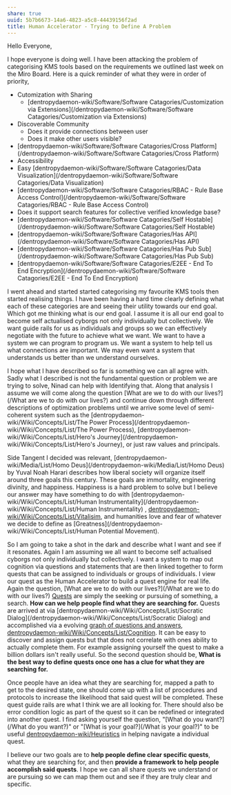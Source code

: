 ```yaml
---
share: true
uuid: 5b7b6673-14a6-4823-a5c8-44439156f2ad
title: Human Accelerator - Trying to Define A Problem
---
```

Hello Everyone,

I hope everyone is doing well. I have been attacking the problem of categorising KMS tools based on the requirements we outlined last week on the Miro Board. Here is a quick reminder of what they were  in order of priority,

* Cutomization with Sharing
	* [dentropydaemon-wiki/Software/Software Catagories/Customization via Extensions](/dentropydaemon-wiki/Software/Software Catagories/Customization via Extensions)
* Discoverable Community
	* Does it provide connections between user
	* Does it make other users visible?
* [dentropydaemon-wiki/Software/Software Catagories/Cross Platform](/dentropydaemon-wiki/Software/Software Catagories/Cross Platform)
* Accessibility
* Easy [dentropydaemon-wiki/Software/Software Catagories/Data Visualization](/dentropydaemon-wiki/Software/Software Catagories/Data Visualization)
* [dentropydaemon-wiki/Software/Software Catagories/RBAC - Rule Base Access Control](/dentropydaemon-wiki/Software/Software Catagories/RBAC - Rule Base Access Control)
* Does it support search features for collective verified knowledge base?
* [dentropydaemon-wiki/Software/Software Catagories/Self Hostable](/dentropydaemon-wiki/Software/Software Catagories/Self Hostable)
* [dentropydaemon-wiki/Software/Software Catagories/Has API](/dentropydaemon-wiki/Software/Software Catagories/Has API)
* [dentropydaemon-wiki/Software/Software Catagories/Has Pub Sub](/dentropydaemon-wiki/Software/Software Catagories/Has Pub Sub)
* [dentropydaemon-wiki/Software/Software Catagories/E2EE - End To End Encryption](/dentropydaemon-wiki/Software/Software Catagories/E2EE - End To End Encryption)

I went ahead and started started categorising my favourite KMS tools then started realising things. I have been having a hard time clearly defining what each of these categories are and seeing their utility towards our end goal. Which got me thinking what is our end goal. I assume it is all our end goal to become self actualised cyborgs not only individually but collectively. We want guide rails for us as individuals and groups so we can effectively negotiate with the future to achieve what we want. We want to have a system we can program to program us. We want a system to help tell us what connections are important. We may even want a system that understands us better than we understand ourselves. 

I hope what I have described so far is something we can all agree with. Sadly what I described is not the fundamental question or problem we are trying to solve, Ninad can help with Identifying that. Along that analysis I assume we will come along the question [What are we to do with our lives?](/What are we to do with our lives?) and continue down through different descriptions of optimization problems until we arrive some level of semi-coherent system such as the [dentropydaemon-wiki/Wiki/Concepts/List/The Power Process](/dentropydaemon-wiki/Wiki/Concepts/List/The Power Process), [dentropydaemon-wiki/Wiki/Concepts/List/Hero's Journey](/dentropydaemon-wiki/Wiki/Concepts/List/Hero's Journey), or just raw values and principals.

Side Tangent I decided was relevant, [dentropydaemon-wiki/Media/List/Homo Deus](/dentropydaemon-wiki/Media/List/Homo Deus) by Yuval Noah Harari describes how liberal society will organize itself around three goals this century. These goals are immortality, engineering divinity, and happiness. Happiness is a hard problem to solve but I believe our answer may have something to do with [dentropydaemon-wiki/Wiki/Concepts/List/Human Instrumentality](/dentropydaemon-wiki/Wiki/Concepts/List/Human Instrumentality) , [dentropydaemon-wiki/Wiki/Concepts/List/Vitalisim](/dentropydaemon-wiki/Wiki/Concepts/List/Vitalisim), and humanities love and fear of whatever we decide to define as [Greatness](/dentropydaemon-wiki/Wiki/Concepts/List/Human Potential Movement). 

So I am going to take a shot in the dark and describe what I want and see if it resonates. Again I am assuming we all want to become self actualised cyborgs not only individually but collectively. I want a system to map out cognition via questions and statements that are then linked together to form quests that can be assigned to individuals or groups of individuals. I view our quest as the Human Accelerator to build a quest engine for real life. Again the question, [What are we to do with our lives?](/What are we to do with our lives?) [Quests](/dentropydaemon-wiki/Wiki/Concepts/List/Quest) are simply the seeking or pursuing of something, a search. **How can we help people find what they are searching for.**  Quests are arrived at via [dentropydaemon-wiki/Wiki/Concepts/List/Socratic Dialog](/dentropydaemon-wiki/Wiki/Concepts/List/Socratic Dialog) and accomplished via a evolving [graph of questions and answers](https://twitter.com/KevinAFischer/status/1623984337829117952), [dentropydaemon-wiki/Wiki/Concepts/List/Cognition](/dentropydaemon-wiki/Wiki/Concepts/List/Cognition). It can be easy to discover and assign quests but that does not correlate with ones ability to actually complete them. For example assigning yourself the quest to make a billion dollars isn't really useful. So the second question should be, **What is the best way to define quests once one has a clue for what they are searching for.** 

Once people have an idea what they are searching for, mapped a path to get to the desired state, one should come up with a list of procedures and protocols to increase the likelihood that said quest will be completed. These quest guide rails are what I think we are all looking for. There should also be error condition logic as part of the quest so it can be redefined or integrated into another quest. I find asking yourself the question, "[What do you want?](/What do you want?)" or "[What is your goal?](/What is your goal?)" to be useful [dentropydaemon-wiki/Heuristics](/dentropydaemon-wiki/Heuristics)  in helping navigate a individual quest.

I believe our two goals are to **help people define clear specific quests**, what they are searching for, and then **provide a framework to help people accomplish said quests**. I hope we can all share quests we understand or are pursuing so we can map them out and see if they are truly clear and specific.